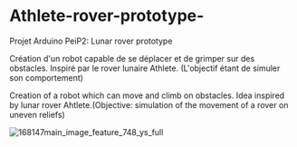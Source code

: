 # Athlete-rover-prototype-
Projet Arduino PeiP2: 
Lunar rover prototype

Création d'un robot capable de se déplacer et de grimper sur des obstacles. Inspiré par le rover lunaire Athlete. (L'objectif étant de simuler son comportement)

Creation of a robot which can move and climb on obstacles. Idea inspired by lunar rover Ahtlete.(Objective: simulation of the movement of a rover on uneven reliefs)


![168147main_image_feature_748_ys_full](https://user-images.githubusercontent.com/94792521/144319027-4eb70d3a-9a95-455a-996f-ae5931a10d70.jpg)
